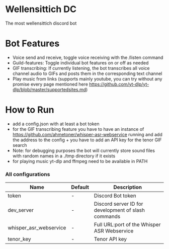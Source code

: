 # Wellensittich DC
The most wellensittich discord bot

# Bot Features
- Voice send and receive, toggle voice receiving with the /listen command
- Guild-features: Toggle individual bot features on or off as needed
- GIF transcribing: If currently listening, the bot transcribes all voice channel audio to GIFs and posts them in the corresponding text channel 
- Play music from links (supports mainly youtube, you can try without any promise every page mentioned here https://github.com/yt-dlp/yt-dlp/blob/master/supportedsites.md)

# How to Run
- add a config.json with at least a bot token
- for the GIF transcribing feature you have to have an instance of https://github.com/ahmetoner/whisper-asr-webservice running and add the address to the config + you have to add an API key for the tenor GIF search
- Note: for debugging purposes the bot will currently store sound files with random names in a ./tmp directory if it exists
- for playing music yt-dlp and ffmpeg need to be available in PATH 

### All configurations

|Name|Default|Description|
|---|---|---|
|token|-|Discord Bot token|
|dev_server|-|Discord server ID for development of slash commands|
|whisper_asr_webservice|-|Full URL:port of the Whisper ASR Webservice|
|tenor_key|-|Tenor API key|